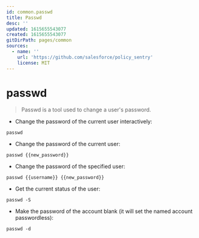 ```yaml
---
id: common.passwd
title: Passwd
desc: ''
updated: 1615655543077
created: 1615655543077
gitDirPath: pages/common
sources:
  - name: ''
    url: 'https://github.com/salesforce/policy_sentry'
    license: MIT
---
```

# passwd

> Passwd is a tool used to change a user's password.

- Change the password of the current user interactively:

`passwd`

- Change the password of the current user:

`passwd {{new_password}}`

- Change the password of the specified user:

`passwd {{username}} {{new_password}}`

- Get the current status of the user:

`passwd -S`

- Make the password of the account blank (it will set the named account passwordless):

`passwd -d`


